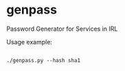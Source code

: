 # genpass
Password Generator for Services in IRL 

Usage example:  

```  

./genpass.py --hash sha1  

```  

